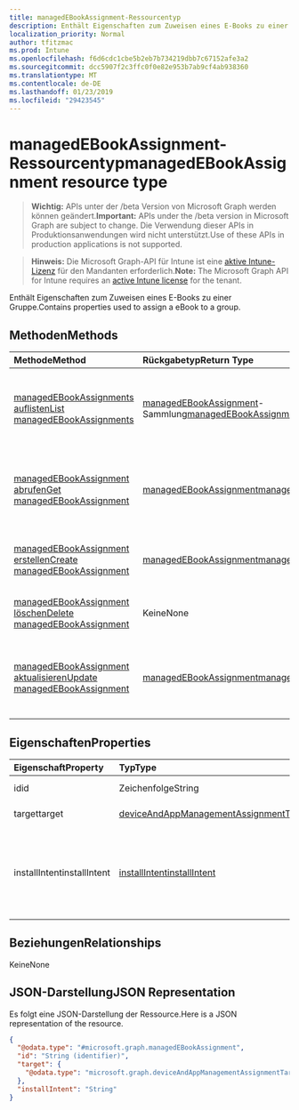 ```yaml
---
title: managedEBookAssignment-Ressourcentyp
description: Enthält Eigenschaften zum Zuweisen eines E-Books zu einer Gruppe.
localization_priority: Normal
author: tfitzmac
ms.prod: Intune
ms.openlocfilehash: f6d6cdc1cbe5b2eb7b734219dbb7c67152afe3a2
ms.sourcegitcommit: dcc5907f2c3ffc0f0e82e953b7ab9cf4ab938360
ms.translationtype: MT
ms.contentlocale: de-DE
ms.lasthandoff: 01/23/2019
ms.locfileid: "29423545"
---
```

# <a name="managedebookassignment-resource-type"></a><span data-ttu-id="7219a-103">managedEBookAssignment-Ressourcentyp</span><span class="sxs-lookup"><span data-stu-id="7219a-103">managedEBookAssignment resource type</span></span>

> <span data-ttu-id="7219a-104">**Wichtig:** APIs unter der /beta Version von Microsoft Graph werden können geändert.</span><span class="sxs-lookup"><span data-stu-id="7219a-104">**Important:** APIs under the /beta version in Microsoft Graph are subject to change.</span></span> <span data-ttu-id="7219a-105">Die Verwendung dieser APIs in Produktionsanwendungen wird nicht unterstützt.</span><span class="sxs-lookup"><span data-stu-id="7219a-105">Use of these APIs in production applications is not supported.</span></span>

> <span data-ttu-id="7219a-106">**Hinweis:** Die Microsoft Graph-API für Intune ist eine [aktive Intune-Lizenz](https://go.microsoft.com/fwlink/?linkid=839381) für den Mandanten erforderlich.</span><span class="sxs-lookup"><span data-stu-id="7219a-106">**Note:** The Microsoft Graph API for Intune requires an [active Intune license](https://go.microsoft.com/fwlink/?linkid=839381) for the tenant.</span></span>

<span data-ttu-id="7219a-107">Enthält Eigenschaften zum Zuweisen eines E-Books zu einer Gruppe.</span><span class="sxs-lookup"><span data-stu-id="7219a-107">Contains properties used to assign a eBook to a group.</span></span>

## <a name="methods"></a><span data-ttu-id="7219a-108">Methoden</span><span class="sxs-lookup"><span data-stu-id="7219a-108">Methods</span></span>
|<span data-ttu-id="7219a-109">Methode</span><span class="sxs-lookup"><span data-stu-id="7219a-109">Method</span></span>|<span data-ttu-id="7219a-110">Rückgabetyp</span><span class="sxs-lookup"><span data-stu-id="7219a-110">Return Type</span></span>|<span data-ttu-id="7219a-111">Beschreibung</span><span class="sxs-lookup"><span data-stu-id="7219a-111">Description</span></span>|
|:---|:---|:---|
|[<span data-ttu-id="7219a-112">managedEBookAssignments auflisten</span><span class="sxs-lookup"><span data-stu-id="7219a-112">List managedEBookAssignments</span></span>](../api/intune-books-managedebookassignment-list.md)|<span data-ttu-id="7219a-113">[managedEBookAssignment](../resources/intune-books-managedebookassignment.md)-Sammlung</span><span class="sxs-lookup"><span data-stu-id="7219a-113">[managedEBookAssignment](../resources/intune-books-managedebookassignment.md) collection</span></span>|<span data-ttu-id="7219a-114">Auflisten von Eigenschaften und Beziehungen der [managedEBookAssignment](../resources/intune-books-managedebookassignment.md)-Objekte.</span><span class="sxs-lookup"><span data-stu-id="7219a-114">List properties and relationships of the [managedEBookAssignment](../resources/intune-books-managedebookassignment.md) objects.</span></span>|
|[<span data-ttu-id="7219a-115">managedEBookAssignment abrufen</span><span class="sxs-lookup"><span data-stu-id="7219a-115">Get managedEBookAssignment</span></span>](../api/intune-books-managedebookassignment-get.md)|[<span data-ttu-id="7219a-116">managedEBookAssignment</span><span class="sxs-lookup"><span data-stu-id="7219a-116">managedEBookAssignment</span></span>](../resources/intune-books-managedebookassignment.md)|<span data-ttu-id="7219a-117">Lesen von Eigenschaften und Beziehungen des [managedEBookAssignment](../resources/intune-books-managedebookassignment.md)-Objekts.</span><span class="sxs-lookup"><span data-stu-id="7219a-117">Read properties and relationships of the [managedEBookAssignment](../resources/intune-books-managedebookassignment.md) object.</span></span>|
|[<span data-ttu-id="7219a-118">managedEBookAssignment erstellen</span><span class="sxs-lookup"><span data-stu-id="7219a-118">Create managedEBookAssignment</span></span>](../api/intune-books-managedebookassignment-create.md)|[<span data-ttu-id="7219a-119">managedEBookAssignment</span><span class="sxs-lookup"><span data-stu-id="7219a-119">managedEBookAssignment</span></span>](../resources/intune-books-managedebookassignment.md)|<span data-ttu-id="7219a-120">Erstellen eines neuen [managedEBookAssignment](../resources/intune-books-managedebookassignment.md)-Objekts.</span><span class="sxs-lookup"><span data-stu-id="7219a-120">Create a new [managedEBookAssignment](../resources/intune-books-managedebookassignment.md) object.</span></span>|
|[<span data-ttu-id="7219a-121">managedEBookAssignment löschen</span><span class="sxs-lookup"><span data-stu-id="7219a-121">Delete managedEBookAssignment</span></span>](../api/intune-books-managedebookassignment-delete.md)|<span data-ttu-id="7219a-122">Keine</span><span class="sxs-lookup"><span data-stu-id="7219a-122">None</span></span>|<span data-ttu-id="7219a-123">Löscht ein [ManagedEBookAssignment](../resources/intune-books-managedebookassignment.md)-Objekt.</span><span class="sxs-lookup"><span data-stu-id="7219a-123">Deletes a [managedEBookAssignment](../resources/intune-books-managedebookassignment.md).</span></span>|
|[<span data-ttu-id="7219a-124">managedEBookAssignment aktualisieren</span><span class="sxs-lookup"><span data-stu-id="7219a-124">Update managedEBookAssignment</span></span>](../api/intune-books-managedebookassignment-update.md)|[<span data-ttu-id="7219a-125">managedEBookAssignment</span><span class="sxs-lookup"><span data-stu-id="7219a-125">managedEBookAssignment</span></span>](../resources/intune-books-managedebookassignment.md)|<span data-ttu-id="7219a-126">Aktualisieren der Eigenschaften eines [managedEBookAssignment](../resources/intune-books-managedebookassignment.md)-Objekts.</span><span class="sxs-lookup"><span data-stu-id="7219a-126">Update the properties of a [managedEBookAssignment](../resources/intune-books-managedebookassignment.md) object.</span></span>|

## <a name="properties"></a><span data-ttu-id="7219a-127">Eigenschaften</span><span class="sxs-lookup"><span data-stu-id="7219a-127">Properties</span></span>
|<span data-ttu-id="7219a-128">Eigenschaft</span><span class="sxs-lookup"><span data-stu-id="7219a-128">Property</span></span>|<span data-ttu-id="7219a-129">Typ</span><span class="sxs-lookup"><span data-stu-id="7219a-129">Type</span></span>|<span data-ttu-id="7219a-130">Beschreibung</span><span class="sxs-lookup"><span data-stu-id="7219a-130">Description</span></span>|
|:---|:---|:---|
|<span data-ttu-id="7219a-131">id</span><span class="sxs-lookup"><span data-stu-id="7219a-131">id</span></span>|<span data-ttu-id="7219a-132">Zeichenfolge</span><span class="sxs-lookup"><span data-stu-id="7219a-132">String</span></span>|<span data-ttu-id="7219a-133">Schlüssel der Entität</span><span class="sxs-lookup"><span data-stu-id="7219a-133">Key of the entity.</span></span>|
|<span data-ttu-id="7219a-134">target</span><span class="sxs-lookup"><span data-stu-id="7219a-134">target</span></span>|[<span data-ttu-id="7219a-135">deviceAndAppManagementAssignmentTarget</span><span class="sxs-lookup"><span data-stu-id="7219a-135">deviceAndAppManagementAssignmentTarget</span></span>](../resources/intune-shared-deviceandappmanagementassignmenttarget.md)|<span data-ttu-id="7219a-136">Zuweisungsziel für das E-Book</span><span class="sxs-lookup"><span data-stu-id="7219a-136">The assignment target for eBook.</span></span>|
|<span data-ttu-id="7219a-137">installIntent</span><span class="sxs-lookup"><span data-stu-id="7219a-137">installIntent</span></span>|[<span data-ttu-id="7219a-138">installIntent</span><span class="sxs-lookup"><span data-stu-id="7219a-138">installIntent</span></span>](../resources/intune-shared-installintent.md)|<span data-ttu-id="7219a-139">Installationspriorität für das E-Book.</span><span class="sxs-lookup"><span data-stu-id="7219a-139">The install intent for eBook.</span></span> <span data-ttu-id="7219a-140">Mögliche Werte: `available`, `required`, `uninstall`, `availableWithoutEnrollment`.</span><span class="sxs-lookup"><span data-stu-id="7219a-140">Possible values are: `available`, `required`, `uninstall`, `availableWithoutEnrollment`.</span></span>|

## <a name="relationships"></a><span data-ttu-id="7219a-141">Beziehungen</span><span class="sxs-lookup"><span data-stu-id="7219a-141">Relationships</span></span>
<span data-ttu-id="7219a-142">Keine</span><span class="sxs-lookup"><span data-stu-id="7219a-142">None</span></span>

## <a name="json-representation"></a><span data-ttu-id="7219a-143">JSON-Darstellung</span><span class="sxs-lookup"><span data-stu-id="7219a-143">JSON Representation</span></span>
<span data-ttu-id="7219a-144">Es folgt eine JSON-Darstellung der Ressource.</span><span class="sxs-lookup"><span data-stu-id="7219a-144">Here is a JSON representation of the resource.</span></span>
<!-- {
  "blockType": "resource",
  "keyProperty": "id",
  "@odata.type": "microsoft.graph.managedEBookAssignment"
}
-->
``` json
{
  "@odata.type": "#microsoft.graph.managedEBookAssignment",
  "id": "String (identifier)",
  "target": {
    "@odata.type": "microsoft.graph.deviceAndAppManagementAssignmentTarget"
  },
  "installIntent": "String"
}
```





